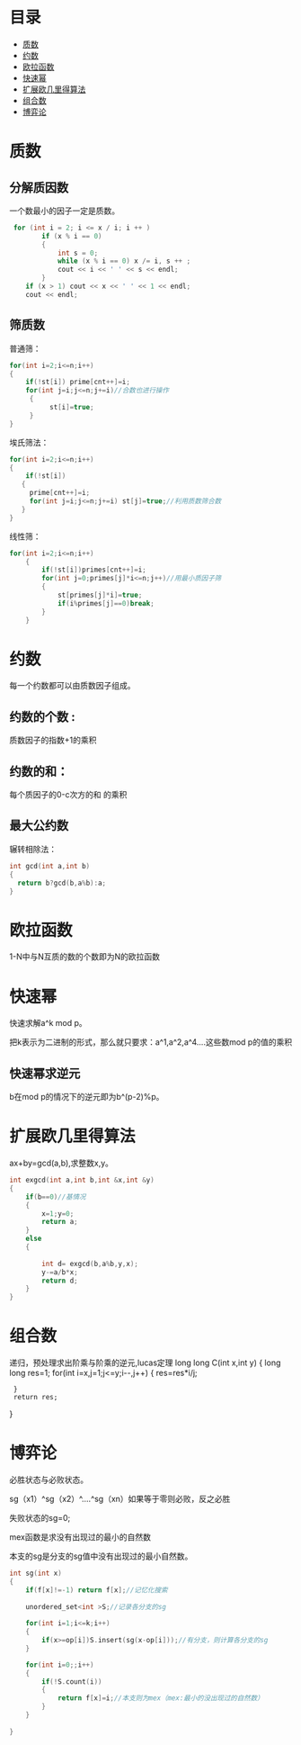 # 目录

- [质数](#section1)
- [约数](#section2)
- [欧拉函数](#section3)
- [快速幂](#section4)
- [扩展欧几里得算法](#section5)
- [组合数](#section6)
- [博弈论](#section7)

# 质数 <a name="section1"></a>
## 分解质因数
一个数最小的因子一定是质数。
```c++
 for (int i = 2; i <= x / i; i ++ )
        if (x % i == 0)
        {
            int s = 0;
            while (x % i == 0) x /= i, s ++ ;
            cout << i << ' ' << s << endl;
        }
    if (x > 1) cout << x << ' ' << 1 << endl;
    cout << endl;
```
## 筛质数
普通筛：
```c++
for(int i=2;i<=n;i++)
{
    if(!st[i]) prime[cnt++]=i;
    for(int j=i;j<=n;j+=i)//合数也进行操作
     {
          st[i]=true;
     }
}
```

埃氏筛法：
```c++
for(int i=2;i<=n;i++)
{
    if(!st[i])
   {
     prime[cnt++]=i;
     for(int j=i;j<=n;j+=i) st[j]=true;//利用质数筛合数
   } 
}
```

线性筛：
```c++
for(int i=2;i<=n;i++)
    {
        if(!st[i])primes[cnt++]=i;
        for(int j=0;primes[j]*i<=n;j++)//用最小质因子筛
        {
            st[primes[j]*i]=true;
            if(i%primes[j]==0)break;
        }
    }
```
# 约数 <a name="section2"></a>
每一个约数都可以由质数因子组成。

## 约数的个数 :
质数因子的指数+1的乘积
## 约数的和：
每个质因子的0-c次方的和 的乘积
## 最大公约数
辗转相除法：
```c++
int gcd(int a,int b)
{
  return b?gcd(b,a%b):a;
}

```

# 欧拉函数 <a name="section3"></a>
1-N中与N互质的数的个数即为N的欧拉函数


# 快速幂 <a name="section4"></a>
快速求解a^k mod p。

把k表示为二进制的形式，那么就只要求：a^1,a^2,a^4....这些数mod p的值的乘积

## 快速幂求逆元 
b在mod p的情况下的逆元即为b^(p-2)%p。

# 扩展欧几里得算法 <a name="section5"></a>
ax+by=gcd(a,b),求整数x,y。
```c++
int exgcd(int a,int b,int &x,int &y)
{
    if(b==0)//基情况
    {
        x=1;y=0;
        return a;
    }
    else
    {
        
        int d= exgcd(b,a%b,y,x);
        y-=a/b*x;
        return d;
    }
}
```

# 组合数 <a name="section6"></a>
递归，预处理求出阶乘与阶乘的逆元,lucas定理
long long C(int x,int y)
{
     long long res=1;
     for(int i=x,j=1;j<=y;i--,j++)
     {
         res=res*i/j;
     
     }
     return res;
 }

# 博弈论 <a name="section7"></a>
必胜状态与必败状态。

sg（x1）^sg（x2）^....^sg（xn）如果等于零则必败，反之必胜

失败状态的sg=0;

mex函数是求没有出现过的最小的自然数

本支的sg是分支的sg值中没有出现过的最小自然数。

```c++
int sg(int x)
{
    if(f[x]!=-1) return f[x];//记忆化搜索
    
    unordered_set<int >S;//记录各分支的sg
    
    for(int i=1;i<=k;i++)
    {
        if(x>=op[i])S.insert(sg(x-op[i]));//有分支，则计算各分支的sg
    }

    for(int i=0;;i++)
    {
        if(!S.count(i))
        {
            return f[x]=i;//本支则为mex（mex:最小的没出现过的自然数）
        }
    }
    
}
```






